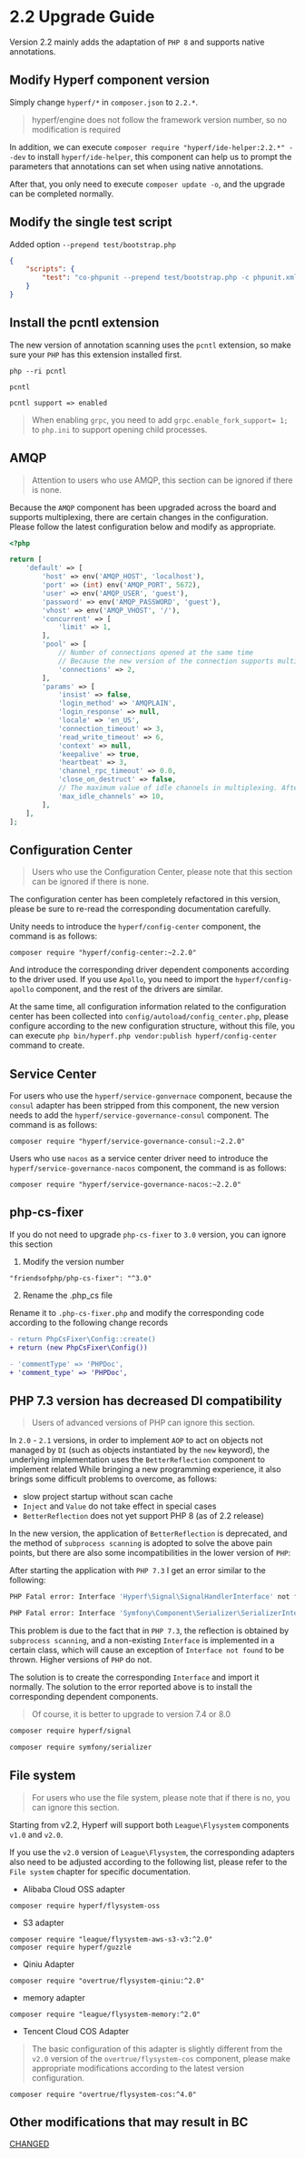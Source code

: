 # 2.2 Upgrade Guide

Version 2.2 mainly adds the adaptation of `PHP 8` and supports native annotations.

## Modify Hyperf component version

Simply change `hyperf/*` in `composer.json` to `2.2.*`.

> hyperf/engine does not follow the framework version number, so no modification is required

In addition, we can execute `composer require "hyperf/ide-helper:2.2.*" --dev` to install `hyperf/ide-helper`, this component can help us to prompt the parameters that annotations can set when using native annotations.

After that, you only need to execute `composer update -o`, and the upgrade can be completed normally.

## Modify the single test script

Added option `--prepend test/bootstrap.php`

```json
{
    "scripts": {
        "test": "co-phpunit --prepend test/bootstrap.php -c phpunit.xml --colors=always"
    }
}
```

## Install the pcntl extension

The new version of annotation scanning uses the `pcntl` extension, so make sure your `PHP` has this extension installed first.

```shell
php --ri pcntl

pcntl

pcntl support => enabled
```

> When enabling `grpc`, you need to add `grpc.enable_fork_support= 1;` to `php.ini` to support opening child processes.

## AMQP

> Attention to users who use AMQP, this section can be ignored if there is none.

Because the `AMQP` component has been upgraded across the board and supports multiplexing, there are certain changes in the configuration. Please follow the latest configuration below and modify as appropriate.

```php
<?php

return [
    'default' => [
        'host' => env('AMQP_HOST', 'localhost'),
        'port' => (int) env('AMQP_PORT', 5672),
        'user' => env('AMQP_USER', 'guest'),
        'password' => env('AMQP_PASSWORD', 'guest'),
        'vhost' => env('AMQP_VHOST', '/'),
        'concurrent' => [
            'limit' => 1,
        ],
        'pool' => [
            // Number of connections opened at the same time
            // Because the new version of the connection supports multiplexing, it can achieve high concurrency with a very small number of connections
            'connections' => 2,
        ],
        'params' => [
            'insist' => false,
            'login_method' => 'AMQPLAIN',
            'login_response' => null,
            'locale' => 'en_US',
            'connection_timeout' => 3,
            'read_write_timeout' => 6,
            'context' => null,
            'keepalive' => true,
            'heartbeat' => 3,
            'channel_rpc_timeout' => 0.0,
            'close_on_destruct' => false,
            // The maximum value of idle channels in multiplexing. After this number is exceeded, the redundant limit channels will be closed.
            'max_idle_channels' => 10,
        ],
    ],
];

```

## Configuration Center

> Users who use the Configuration Center, please note that this section can be ignored if there is none.

The configuration center has been completely refactored in this version, please be sure to re-read the corresponding documentation carefully.

Unity needs to introduce the `hyperf/config-center` component, the command is as follows:

```shell
composer require "hyperf/config-center:~2.2.0"
```

And introduce the corresponding driver dependent components according to the driver used. If you use `Apollo`, you need to import the `hyperf/config-apollo` component, and the rest of the drivers are similar.

At the same time, all configuration information related to the configuration center has been collected into `config/autoload/config_center.php`, please configure according to the new configuration structure, without this file, you can execute `php bin/hyperf.php vendor:publish hyperf/config-center` command to create.

## Service Center

For users who use the `hyperf/service-gonvernace` component, because the `consul` adapter has been stripped from this component, the new version needs to add the `hyperf/service-governance-consul` component. The command is as follows:

```shell
composer require "hyperf/service-governance-consul:~2.2.0"
```

Users who use `nacos` as a service center driver need to introduce the `hyperf/service-governance-nacos` component, the command is as follows:

```shell
composer require "hyperf/service-governance-nacos:~2.2.0"
```

## php-cs-fixer

If you do not need to upgrade `php-cs-fixer` to `3.0` version, you can ignore this section

1. Modify the version number

```
"friendsofphp/php-cs-fixer": "^3.0"
```

2. Rename the .php_cs file

Rename it to `.php-cs-fixer.php` and modify the corresponding code according to the following change records

```diff
- return PhpCsFixer\Config::create()
+ return (new PhpCsFixer\Config())

- 'commentType' => 'PHPDoc',
+ 'comment_type' => 'PHPDoc',
```

## PHP 7.3 version has decreased DI compatibility

> Users of advanced versions of PHP can ignore this section.

In `2.0` - `2.1` versions, in order to implement `AOP` to act on objects not managed by `DI` (such as objects instantiated by the `new` keyword), the underlying implementation uses the `BetterReflection` component to implement related While bringing a new programming experience, it also brings some difficult problems to overcome, as follows:

- slow project startup without scan cache
- `Inject` and `Value` do not take effect in special cases
- `BetterReflection` does not yet support PHP 8 (as of 2.2 release)

In the new version, the application of `BetterReflection` is deprecated, and the method of `subprocess scanning` is adopted to solve the above pain points, but there are also some incompatibilities in the lower version of `PHP`:

After starting the application with `PHP 7.3` I get an error similar to the following:

```bash
PHP Fatal error: Interface 'Hyperf\Signal\SignalHandlerInterface' not found in vendor/hyperf/process/src/Handler/ProcessStopHandler.php on line 17

PHP Fatal error: Interface 'Symfony\Component\Serializer\SerializerInterface' not found in vendor/hyperf/utils/src/Serializer/Serializer.php on line 46
````

This problem is due to the fact that in `PHP 7.3`, the reflection is obtained by `subprocess scanning`, and a non-existing `Interface` is implemented in a certain class, which will cause an exception of `Interface not found` to be thrown. Higher versions of `PHP` do not.

The solution is to create the corresponding `Interface` and import it normally. The solution to the error reported above is to install the corresponding dependent components.

> Of course, it is better to upgrade to version 7.4 or 8.0

```bash
composer require hyperf/signal

composer require symfony/serializer
```

## File system

> For users who use the file system, please note that if there is no, you can ignore this section.

Starting from v2.2, Hyperf will support both `League\Flysystem` components `v1.0` and `v2.0`.

If you use the `v2.0` version of `League\Flysystem`, the corresponding adapters also need to be adjusted according to the following list, please refer to the `File system` chapter for specific documentation.

- Alibaba Cloud OSS adapter

```shell
composer require hyperf/flysystem-oss
````

- S3 adapter

```shell
composer require "league/flysystem-aws-s3-v3:^2.0"
composer require hyperf/guzzle
```

- Qiniu Adapter

```shell
composer require "overtrue/flysystem-qiniu:^2.0"
```

- memory adapter

```shell
composer require "league/flysystem-memory:^2.0"
```

- Tencent Cloud COS Adapter

> The basic configuration of this adapter is slightly different from the `v2.0` version of the `overtrue/flysystem-cos` component, please make appropriate modifications according to the latest version configuration.

```shell
composer require "overtrue/flysystem-cos:^4.0"
```

## Other modifications that may result in BC

[CHANGED](https://github.com/hyperf/hyperf/blob/2.2/CHANGELOG-2.2.md#changed)
